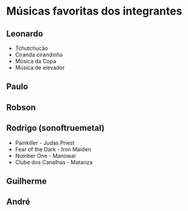 # Músicas favoritas dos integrantes

## Leonardo

* Tchutchucão
* Ciranda cirandinha
* Música da Copa
* Música de elevador

## Paulo

## Robson

## Rodrigo (sonoftruemetal)

* Painkiller - Judas Priest
* Fear of the Dark - Iron Maiden
* Number One - Manowar
* Clube dos Canalhas - Matanza

## Guilherme

## André

